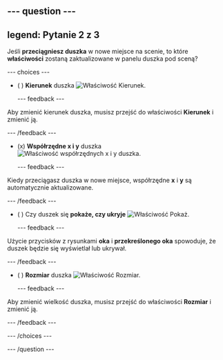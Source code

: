 --- question ---
---
legend: Pytanie 2 z 3
---

Jeśli **przeciągniesz duszka** w nowe miejsce na scenie, to które **właściwości** zostaną zaktualizowane w panelu duszka pod sceną?

--- choices ---

- ( ) **Kierunek** duszka ![Właściwość Kierunek.](images/direction.png)

  --- feedback ---

Aby zmienić kierunek duszka, musisz przejść do właściwości **Kierunek** i zmienić ją.

  --- /feedback ---

- (x) **Współrzędne x i y** duszka ![Właściwość współrzędnych x i y duszka.](images/coordinates.png)

  --- feedback ---

Kiedy przeciągasz duszka w nowe miejsce, współrzędne **x** i **y** są automatycznie aktualizowane.

  --- /feedback ---

- ( ) Czy duszek się **pokaże, czy ukryje** ![Właściwość Pokaż.](images/visibility.png)

  --- feedback ---

Użycie przycisków z rysunkami **oka** i **przekreślonego oka** spowoduje, że duszek będzie się wyświetlał lub ukrywał.

  --- /feedback ---

- ( ) **Rozmiar** duszka ![Właściwość Rozmiar.](images/size.png)

  --- feedback ---

Aby zmienić wielkość duszka, musisz przejść do właściwości **Rozmiar** i zmienić ją.

  --- /feedback ---

--- /choices ---

--- /question ---

